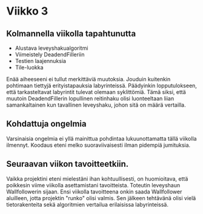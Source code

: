 # **Viikko 3**

## **Kolmannella viikolla tapahtunutta**

- Alustava leveyshakualgoritmi
- Viimeistely DeadendFilleriin
- Testien laajennuksia
- Tile-luokka

Enää aiheeseeni ei tullut merkittäviä muutoksia. Jouduin kuitenkin pohtimaan tiettyjä erityistapauksia labyrinteissä. Päädyinkin lopputulokseen, että tarkasteltavat labyrintit tulevat olemaan syklittömiä. Tämä siksi, että muutoin DeadendFillerin lopullinen reitinhaku olisi luonteeltaan liian samankaltainen kun tavallinen leveyshaku, johon sitä on määrä vertailla.

## **Kohdattuja ongelmia**

Varsinaisia ongelmia ei yllä mainittua pohdintaa lukuunottamatta tällä viikolla ilmennyt. Koodaus eteni melko suoraviivaisesti ilman pidempiä jumituksia.

## **Seuraavan viikon tavoitteet**kiin.

Vaikka projektini eteni mielestäni ihan kohtuullisesti, on huomioitava, että poikkesin viime viikolla asettamistani tavoitteista. Toteutin leveyshaun Wallfollowerin sijaan. Ensi viikolla tavoitteena onkin saada Wallfollower aluilleen, jotta projektin "runko" olisi valmis. Sen jälkeen tehtävänä olisi vielä tietorakenteita sekä algoritmien vertailua erilaisissa labyrinteissä.
